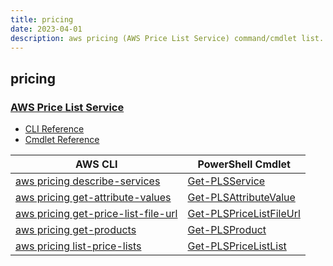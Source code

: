 ```yaml
---
title: pricing
date: 2023-04-01
description: aws pricing (AWS Price List Service) command/cmdlet list.
---
```


## pricing

### [AWS Price List Service](https://aws.amazon.com/pricing/)

* [CLI Reference](https://docs.aws.amazon.com/cli/latest/reference/pricing/index.html)
* [Cmdlet Reference](https://docs.aws.amazon.com/powershell/latest/reference/items/AWS_Price_List_Service_cmdlets.html)

|AWS CLI|PowerShell Cmdlet|
|----|----|
|[aws pricing describe-services](https://docs.aws.amazon.com/cli/latest/reference/pricing/describe-services.html)|[Get-PLSService](https://docs.aws.amazon.com/powershell/latest/reference/items/Get-PLSService.html)|
|[aws pricing get-attribute-values](https://docs.aws.amazon.com/cli/latest/reference/pricing/get-attribute-values.html)|[Get-PLSAttributeValue](https://docs.aws.amazon.com/powershell/latest/reference/items/Get-PLSAttributeValue.html)|
|[aws pricing get-price-list-file-url](https://docs.aws.amazon.com/cli/latest/reference/pricing/get-price-list-file-url.html)|[Get-PLSPriceListFileUrl](https://docs.aws.amazon.com/powershell/latest/reference/items/Get-PLSPriceListFileUrl.html)|
|[aws pricing get-products](https://docs.aws.amazon.com/cli/latest/reference/pricing/get-products.html)|[Get-PLSProduct](https://docs.aws.amazon.com/powershell/latest/reference/items/Get-PLSProduct.html)|
|[aws pricing list-price-lists](https://docs.aws.amazon.com/cli/latest/reference/pricing/list-price-lists.html)|[Get-PLSPriceListList](https://docs.aws.amazon.com/powershell/latest/reference/items/Get-PLSPriceListList.html)|

